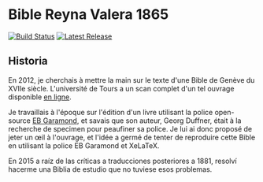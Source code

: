 Bible Reyna Valera 1865
=======================

[![Build Status](https://img.shields.io/travis/raphink/geneve_1564/master.svg)](https://travis-ci.org/raphink/geneve_1564)
[![Latest Release](https://img.shields.io/github/release/raphink/geneve_1564.svg)](https://github.com/raphink/geneve_1564/releases)


Historia
---------

En 2012, je cherchais à mettre la main sur le texte d'une Bible de Genève du XVIIe siècle.
L'université de Tours a un scan complet d'un tel ouvrage disponible [en ligne](http://www.bvh.univ-tours.fr/Consult/index.asp?numtable=B372615206_18229&numfiche=571&mode=1&offset=15&ecran=0&url=).

Je travaillais à l'époque sur l'édition d'un livre utilisant la police open-source [EB Garamond](http://www.georgduffner.at/ebgaramond/), et savais que son auteur, Georg Duffner, était à la recherche de specimen pour peaufiner sa police. Je lui ai donc proposé de jeter un œil à l'ouvrage, et l'idée a germé de tenter de reproduire cette Bible en utilisant la police EB Garamond et XeLaTeX.

En 2015 a raíz de las críticas a traducciones posteriores a 1881, resolví hacerme una Biblia de estudio que no tuviese esos problemas.


